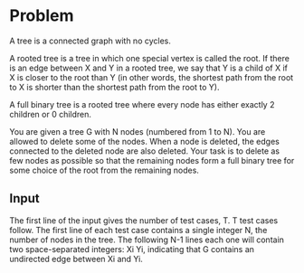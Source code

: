# Problem

A tree is a connected graph with no cycles.

A rooted tree is a tree in which one special vertex is called the root. If there is an edge between X and Y in a rooted tree, we say that Y is a child of X if X is closer to the root than Y (in other words, the shortest path from the root to X is shorter than the shortest path from the root to Y).

A full binary tree is a rooted tree where every node has either exactly 2 children or 0 children.

You are given a tree G with N nodes (numbered from 1 to N). You are allowed to delete some of the nodes. When a node is deleted, the edges connected to the deleted node are also deleted. Your task is to delete as few nodes as possible so that the remaining nodes form a full binary tree for some choice of the root from the remaining nodes.

## Input

The first line of the input gives the number of test cases, T. T test cases follow. The first line of each test case contains a single integer N, the number of nodes in the tree. The following N-1 lines each one will contain two space-separated integers: Xi Yi, indicating that G contains an undirected edge between Xi and Yi.
